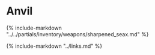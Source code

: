 # Anvil

{% include-markdown "../../partials/inventory/weapons/sharpened_seax.md" %}

{% include-markdown "../links.md" %}
